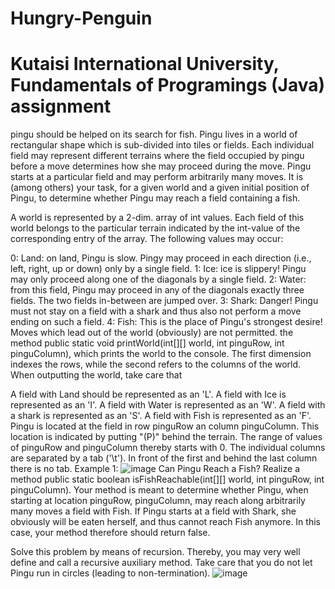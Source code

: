 # Hungry-Penguin
# Kutaisi International University, Fundamentals of Programings (Java) assignment
pingu should be helped on its search for fish. Pingu lives in a world of rectangular shape which is sub-divided into tiles or fields. Each individual field may represent different terrains where the field occupied by pingu before a move determines how she may proceed during the move. Pingu starts at a particular field and may perform arbitrarily many moves. It is (among others) your task, for a given world and a given initial position of Pingu, to determine whether Pingu may reach a field containing a fish.

A world is represented by a 2-dim. array of int values. Each field of this world belongs to the particular terrain indicated by the int-value of the corresponding entry of the array. The following values may occur:

0: Land: on land, Pingu is slow. Pingy may proceed in each direction (i.e., left, right, up or down) only by a single field.
1: Ice: ice is slippery! Pingu may only proceed along one of the diagonals by a single field.
2: Water: from this field, Pingu may proceed in any of the diagonals exactly three fields. The two fields in-between are jumped over.
3: Shark: Danger! Pingu must not stay on a field with a shark and thus also not perform a move ending on such a field.
4: Fish: This is the place of Pingu's strongest desire!
Moves which lead out of the world (obviously) are not permitted.
the method public static void printWorld(int[][] world, int pinguRow, int pinguColumn), which prints the world to the console. The first dimension indexes the rows, while the second refers to the columns of the world. When outputting the world, take care that

A field with Land should be represented as an 'L'.
A field with Ice is represented as an 'I'.
A field with Water is represented as an 'W'.
A field with a shark is represented as an 'S'.
A field with Fish is represented as an 'F'.
Pingu is located at the field in row pinguRow an column pinguColumn. This location is indicated by putting "(P)" behind the terrain. The range of values of pinguRow and pinguColumn thereby starts with 0.
The individual columns are separated by a tab ('\t'). In front of the first and behind the last column there is no tab.
Example 1:
![image](https://user-images.githubusercontent.com/77580098/218202840-2366b41c-9eb0-4028-8a23-ea2f559bd071.png)
 Can Pingu Reach a Fish?
Realize a method public static boolean isFishReachable(int[][] world, int pinguRow, int pinguColumn). Your method is meant to determine whether Pingu, when starting at location pinguRow, pinguColumn, may reach along arbitrarily many moves a field with Fish. If Pingu starts at a field with Shark, she obviously will be eaten herself, and thus cannot reach Fish anymore. In this case, your method therefore should return false.

Solve this problem by means of recursion. Thereby, you may very well define and call a recursive auxiliary method. Take care that you do not let Pingu run in circles (leading to non-termination).
![image](https://user-images.githubusercontent.com/77580098/218202925-360cd6c6-b0e6-4d73-b4c0-a1a985d163d2.png)
